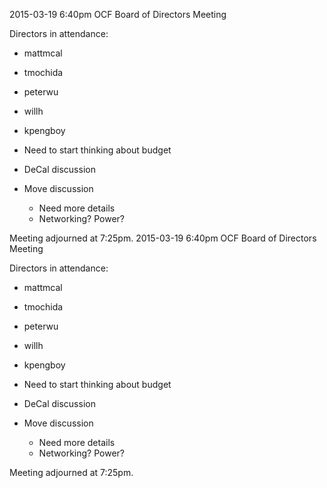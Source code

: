 2015-03-19 6:40pm
OCF Board of Directors Meeting

Directors in attendance:
- mattmcal
- tmochida
- peterwu
- willh
- kpengboy

- Need to start thinking about budget
- DeCal discussion
- Move discussion
  - Need more details
  - Networking? Power?

Meeting adjourned at 7:25pm.
2015-03-19 6:40pm
OCF Board of Directors Meeting

Directors in attendance:
- mattmcal
- tmochida
- peterwu
- willh
- kpengboy

- Need to start thinking about budget
- DeCal discussion
- Move discussion
  - Need more details
  - Networking? Power?

Meeting adjourned at 7:25pm.
